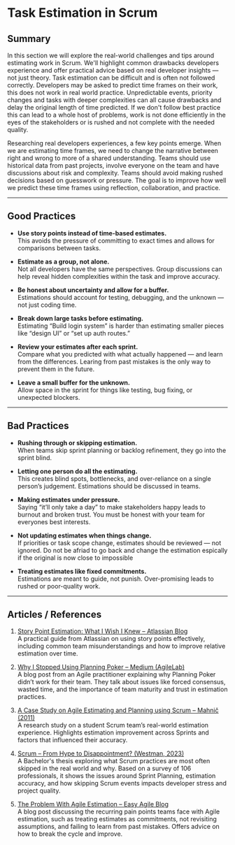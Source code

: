 # Task Estimation in Scrum

## Summary

In this section we will explore the real-world challenges and tips around estimating work in Scrum. We'll highlight common drawbacks developers experience and offer practical advice based on real developer insights — not just theory. Task estimation can be difficult and is often not followed correctly. Developers may be asked to predict time frames on their work, this does not work in real world practice. Unpredictable events, priority changes and tasks with deeper complexities can all cause drawbacks and delay the original length of time predicted. If we don't follow best practice this can lead to a whole host of problems, work is not done efficiently in the eyes of the stakeholders or is rushed and not complete with the needed quality.

Researching real developers 	experiences, a few key points emerge. When we are estimating time frames, we need to change the narrative between right and wrong to more of a shared understanding. Teams should use historical data from past projects, involve everyone on the team and have discussions about risk and complexity. Teams should avoid making rushed decisions based on guesswork or pressure. The goal is to improve how well we predict these time frames using reflection, collaboration, and practice.

---

## Good Practices 

- **Use story points instead of time-based estimates.**  
  This avoids the pressure of committing to exact times and allows for comparisons between tasks. 

- **Estimate as a group, not alone.**  
  Not all developers have the same perspectives. Group discussions can help reveal hidden complexities within the task and improve accuracy.

- **Be honest about uncertainty and allow for a buffer.**  
  Estimations should account for testing, debugging, and the unknown — not just coding time.

- **Break down large tasks before estimating.**  
  Estimating “Build login system” is harder than estimating smaller pieces like “design UI” or “set up auth routes.”

- **Review your estimates after each sprint.**  
  Compare what you predicted with what actually happened — and learn from the differences. Learing from past mistakes is the only way to prevent them in the future.

- **Leave a small buffer for the unknown.**  
  Allow space in the sprint for things like testing, bug fixing, or unexpected blockers.

---

## Bad Practices 

- **Rushing through or skipping estimation.**  
  When teams skip sprint planning or backlog refinement, they go into the sprint blind.

- **Letting one person do all the estimating.**  
  This creates blind spots, bottlenecks, and over-reliance on a single person’s judgement. Estimations should be discussed in teams. 

- **Making estimates under pressure.**  
  Saying “it’ll only take a day” to make stakeholders happy leads to burnout and broken trust. You must be honest with your team for everyones best interests.

- **Not updating estimates when things change.**  
  If priorities or task scope change, estimates should be reviewed — not ignored. Do not be afriad to go back and change the estimation espically if the original is now 
  close to impossible

- **Treating estimates like fixed commitments.**  
  Estimations are meant to guide, not punish. Over-promising leads to rushed or poor-quality work.

---



## Articles / References

1. [Story Point Estimation: What I Wish I Knew – Atlassian Blog](https://www.atlassian.com/agile/project-management/estimation)  
   A practical guide from Atlassian on using story points effectively, including common team misunderstandings and how to improve relative estimation over time.

2. [Why I Stopped Using Planning Poker – Medium (AgileLab)](https://medium.com/agilelab/why-i-stopped-using-planning-poker-f6e7f1e6dbda)  
   A blog post from an Agile practitioner explaining why Planning Poker didn’t work for their team. They talk about issues like forced consensus, wasted time, and 
   the importance of team maturity and trust in estimation practices.

3. [A Case Study on Agile Estimating and Planning using Scrum – Mahnič (2011)](https://www.eejournal.ktu.lt/index.php/elt/article/view/372)  
   A research study on a student Scrum team’s real-world estimation experience. Highlights estimation improvement across Sprints and factors that influenced their accuracy.

4. [Scrum – From Hype to Disappointment? (Westman, 2023)](https://www.diva-portal.org/smash/record.jsf?pid=diva2%3A1766066)  
   A Bachelor's thesis exploring what Scrum practices are most often skipped in the real world and why. Based on a survey of 106 professionals, it shows the issues around 
   Sprint Planning, estimation accuracy, and how skipping Scrum events impacts developer stress and 
   project quality.

5. [The Problem With Agile Estimation – Easy Agile Blog](https://www.easyagile.com/blog/problem-with-agile-estimation)  
   A blog post discussing the recurring pain points teams face with Agile estimation, such as treating estimates as commitments, not revisiting assumptions, and failing to 
   learn from past mistakes. Offers advice on how to break the cycle and improve.
   

